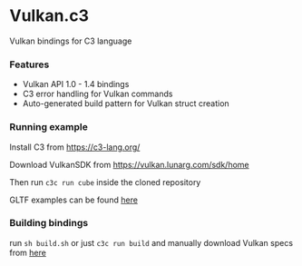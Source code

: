 # Vulkan.c3

Vulkan bindings for C3 language

### Features
* Vulkan API 1.0 - 1.4 bindings
* C3 error handling for Vulkan commands
* Auto-generated build pattern for Vulkan struct creation


### Running example

Install C3 from https://c3-lang.org/

Download VulkanSDK from https://vulkan.lunarg.com/sdk/home

Then run `c3c run cube` inside the cloned repository

GLTF examples can be found [here](https://github.com/tonis2/vulkan-gltf)


### Building bindings

run `sh build.sh` 
or just `c3c run build` and manually download Vulkan specs from [here](https://raw.githubusercontent.com/KhronosGroup/Vulkan-Docs/main/xml/vk.xml)
